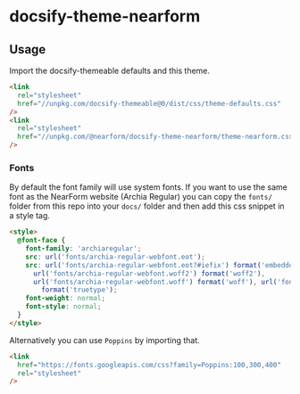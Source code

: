 # docsify-theme-nearform

## Usage

Import the docsify-themeable defaults and this theme.

```html
<link
  rel="stylesheet"
  href="//unpkg.com/docsify-themeable@0/dist/css/theme-defaults.css"
/>
<link
  rel="stylesheet"
  href="//unpkg.com/@nearform/docsify-theme-nearform/theme-nearform.css"
/>
```

### Fonts

By default the font family will use system fonts. If you want to use the same font as the NearForm website (Archia Regular) you can copy the `fonts/` folder from this repo into your `docs/` folder and then add this css snippet in a style tag.

```html
<style>
  @font-face {
    font-family: 'archiaregular';
    src: url('fonts/archia-regular-webfont.eot');
    src: url('fonts/archia-regular-webfont.eot?#iefix') format('embedded-opentype'),
      url('fonts/archia-regular-webfont.woff2') format('woff2'),
      url('fonts/archia-regular-webfont.woff') format('woff'), url('fonts/archia-regular-webfont.ttf')
        format('truetype');
    font-weight: normal;
    font-style: normal;
  }
</style>
```

Alternatively you can use `Poppins` by importing that.

```html
<link
  href="https://fonts.googleapis.com/css?family=Poppins:100,300,400"
  rel="stylesheet"
/>
```
